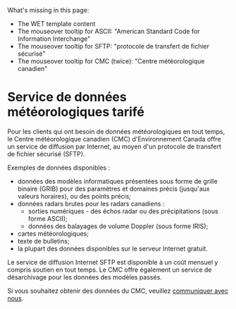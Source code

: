 What's missing in this page:
* The WET template content
* The mouseover tooltip for ASCII: "American Standard Code for Information Interchange"
* The mouseover tooltip for SFTP: "protocole de transfert de fichier sécurisé"
* The mouseover tooltip for CMC (twice): "Centre météorologique canadien"

# Service de données météorologiques tarifé

Pour les clients qui ont besoin de données météorologiques en tout temps, le Centre météorologique canadien (CMC) d'Environnement Canada offre un service de diffusion par Internet, au moyen d'un protocole de transfert de fichier sécurisé (SFTP).

Exemples de données disponibles :

* données des modèles informatiques présentées sous forme de grille binaire (GRIB) pour des paramètres et domaines précis (jusqu'aux valeurs horaires), ou des points précis;
* données radars brutes pour les radars canadiens :
  * sorties numériques - des échos radar ou des précipitations (sous forme ASCII);
  * données des balayages de volume Doppler (sous forme IRIS);
* cartes météorologiques;
* texte de bulletins;
* la plupart des données disponibles sur le serveur Internet gratuit.

Le service de diffusion Internet SFTP est disponible à un coût mensuel y compris soutien en tout temps. Le CMC offre également un service de désarchivage pour les données des modèles passés.

Si vous souhaitez obtenir des données du CMC, veuillez [communiquer avec nous](http://www.meteo.gc.ca/mainmenu/contact_us_f.html).
